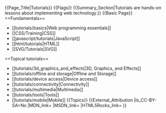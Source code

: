 {{Page_Title|Tutorials}}
{{Flags}}
{{Summary_Section|Tutorials are hands-on lessons about implementing web technology.}}
{{Basic Page}}
==Fundamentals==
* [[tutorials/basics|Web programming essentials]]
* [[CSS/Training|CSS]]
* [[javascript/tutorials|JavaScript]]
* [[html/tutorials|HTML]]
* [[SVG/Tutorials|SVG]]

==Topical tutorials==
* [[tutorials/3d_graphics_and_effects|3D, Graphics, and Effects]]
* [[tutorials/offline and storage|Offline and Storage]]
* [[tutorials/device access|Device access]]
* [[tutorials/connectivity|Connectivity]]
* [[tutorials/multimedia|Multimedia]]
* [[tutorials/tools|Tools]]
* [[tutorials/mobile|Mobile]]
{{Topics}}
{{External_Attribution
|Is_CC-BY-SA=No
|MDN_link=
|MSDN_link=
|HTML5Rocks_link=
}}